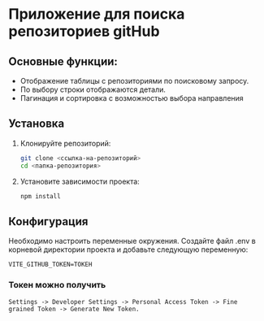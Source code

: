 # Приложение для поиска репозиториев gitHub

## Основные функции:

- Отображение таблицы с репозиториями по поисковому запросу.
- По выбору строки отображаются детали.
- Пагинация и сортировка с возможностью выбора направления

## Установка

1. Клонируйте репозиторий:

   ```bash
   git clone <ссылка-на-репозиторий>
   cd <папка-репозитория>
   ```

2. Установите зависимости проекта:

   ```bash
   npm install
   ```

## Конфигурация

Необходимо настроить переменные окружения. Создайте файл .env в корневой директории проекта и добавьте следующую переменную:

```
VITE_GITHUB_TOKEN=ТОКЕН
```

### Токен можно получить

```
Settings -> Developer Settings -> Personal Access Token -> Fine grained Token -> Generate New Token.
```
